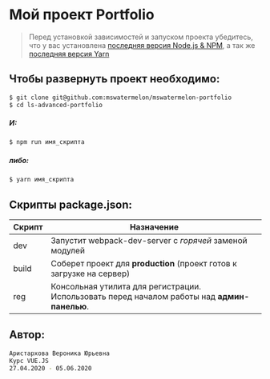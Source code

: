 # Мой проект Portfolio

> Перед установкой зависимостей и запуском проекта убедитесь, что у вас установлена [последняя версия Node.js & NPM](https://nodejs.org/en/download/current/), а так же 
[последняя версия Yarn](https://yarnpkg.com/ru/docs/install)

##  Чтобы развернуть проект необходимо:
```sh
$ git clone git@github.com:mswatermelon/mswatermelon-portfolio
$ cd ls-advanced-portfolio
```
##### И:
```sh
$ npm run имя_скрипта
```

##### либо:
```sh
$ yarn имя_скрипта
```

## Скрипты package.json:

| Скрипт | Назначение |
| ------ | ------ |
| dev | Запустит webpack-dev-server с _горячей_ заменой модулей |
| build | Соберет проект для **production** (проект готов к загрузке на сервер) |
| reg | Консольная утилита для регистрации. Использовать перед началом работы над **админ-панелью**. |

##  Автор:
```sh
Аристархова Вероника Юрьевна 
Курс VUE.JS 
27.04.2020 - 05.06.2020
```
